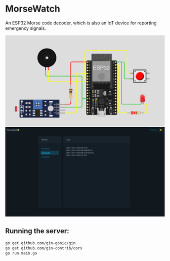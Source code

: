 # MorseWatch

An ESP32 Morse code decoder, which is also an IoT device for reporting emergency signals.

![Wokwi Simulation](imgs/simulation.png)
![MorseWatch Dashboard](imgs/dashboard.png)

## Running the server:
```
go get github.com/gin-gonic/gin
go get github.com/gin-contrib/cors
go run main.go
```

